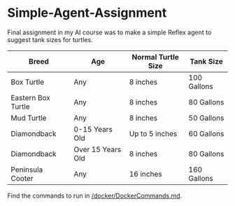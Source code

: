 # Simple-Agent-Assignment

Final assignment in my AI course was to make a simple Reflex agent to suggest tank sizes for turtles.

| Breed    | Age | Normal Turtle Size    | Tank Size |
| -------- | ------- | -------- | ------- |
| Box Turtle  | Any    | 8 inches  | 100 Gallons    |
| Eastern Box Turtle | Any     | 8 inches | 80 Gallons     |
| Mud Turtle    | Any    | 8 inches    | 50 Gallons    |
| Diamondback    | 0-15 Years Old    | Up to 5 inches    | 60 Gallons    |
| Diamondback    | Over 15 Years Old    | 8 inches    | 80 Gallons    |
| Peninsula Cooter    | Any    | 16 inches    | 160 Gallons    |

Find the commands to run in [/docker/DockerCommands.md](https://github.com/nevermore23274/Simple-Agent-Assignment/blob/main/docker/DockerCommands.md).
